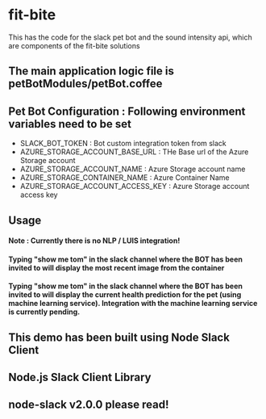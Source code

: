 # fit-bite
This has the code for the slack pet bot and the sound intensity api, which are components of the fit-bite solutions

## The main application logic file is petBotModules/petBot.coffee

## Pet Bot Configuration : Following environment variables need to be set
* SLACK_BOT_TOKEN : Bot custom integration token from slack
* AZURE_STORAGE_ACCOUNT_BASE_URL : THe Base url of the Azure Storage account
* AZURE_STORAGE_ACCOUNT_NAME : Azure Storage account name
* AZURE_STORAGE_CONTAINER_NAME : Azure Container Name
* AZURE_STORAGE_ACCOUNT_ACCESS_KEY : Azure Storage account access key

## Usage
#### Note : Currently there is no NLP / LUIS integration!
#### Typing "show me tom" in the slack channel where the BOT has been invited to will display the most recent image from the container
#### Typing "show me tom" in the slack channel where the BOT has been invited to will display the current health prediction for the pet (using machine learning service). Integration with the machine learning service is currently pending.


## This demo has been built using Node Slack Client
## Node.js Slack Client Library
## node-slack v2.0.0 please read!